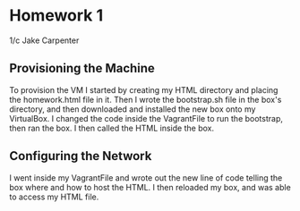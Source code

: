 # Homework 1
1/c Jake Carpenter

## Provisioning the Machine
To provision the VM I started by creating my HTML directory and placing the homework.html file in it. Then I wrote the bootstrap.sh file in the box's directory, and then downloaded and installed the new box
onto my VirtualBox. I changed the code inside the VagrantFile to run the bootstrap, then ran the box. I then called the HTML inside the box.


## Configuring the Network
I went inside my VagrantFile and wrote out the new line of code telling the box where and how to host the HTML. I then reloaded my box, and was able to access my HTML file.
